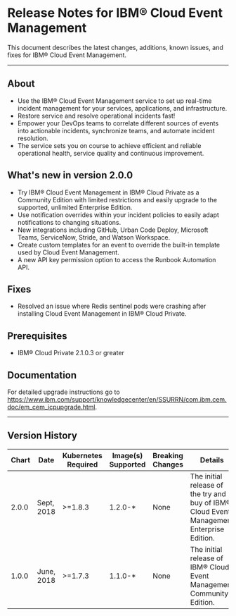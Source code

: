 # Release Notes for IBM® Cloud Event Management

This document describes the latest changes, additions, known issues, and fixes for IBM® Cloud Event Management.
___
## About
* Use the IBM® Cloud Event Management service to set up real-time incident management for your services, applications, and infrastructure.
* Restore service and resolve operational incidents fast!
* Empower your DevOps teams to correlate different sources of events into actionable incidents, synchronize teams, and automate incident resolution.
* The service sets you on course to achieve efficient and reliable operational health, service quality and continuous improvement.

## What's new in version 2.0.0
* Try IBM® Cloud Event Management in IBM® Cloud Private as a Community Edition with limited restrictions and easily upgrade to the supported, unlimited Enterprise Edition.
* Use notification overrides within your incident policies to easily adapt notifications to changing situations.
* New integrations including GitHub, Urban Code Deploy, Microsoft Teams, ServiceNow, Stride, and Watson Workspace.
* Create custom templates for an event to override the built-in template used by Cloud Event Management.
* A new API key permission option to access the Runbook Automation API. 

## Fixes
* Resolved an issue where Redis sentinel pods were crashing after installing Cloud Event Management in IBM® Cloud Private.

## Prerequisites
* IBM® Cloud Private 2.1.0.3 or greater

## Documentation
For detailed upgrade instructions go to https://www.ibm.com/support/knowledgecenter/en/SSURRN/com.ibm.cem.doc/em_cem_icpupgrade.html.
___
## Version History
| Chart | Date | Kubernetes Required | Image(s) Supported | Breaking Changes | Details |
| ----- | ---- | ------------ | ------------------ | ---------------- | ------- | 
| 2.0.0 | Sept, 2018| >=1.8.3 | 1.2.0-* | None | The initial release of the try and buy of IBM® Cloud Event Management Enterprise Edition.  |
| 1.0.0 | June, 2018| >=1.7.3 | 1.1.0-* | None  | The initial release of IBM® Cloud Event Management Community Edition. |
